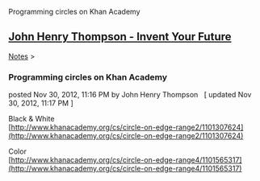 Programming circles on Khan Academy 

[John Henry Thompson - Invent Your Future](../index.html)
---------------------------------------------------------

    

[Notes](../notes.html)‎ > ‎

### Programming circles on Khan Academy

posted Nov 30, 2012, 11:16 PM by John Henry Thompson   \[ updated Nov 30, 2012, 11:17 PM \]

Black & White  
[http://www.khanacademy.org/cs/circle-on-edge-range2/1101307624](http://www.khanacademy.org/cs/circle-on-edge-range2/1101307624)  
  
Color  
[http://www.khanacademy.org/cs/circle-on-edge-range4/1101565317](http://www.khanacademy.org/cs/circle-on-edge-range4/1101565317)  
  

